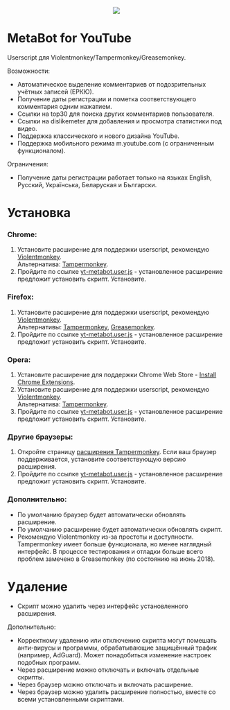 <p align="center">
<img src="https://raw.githubusercontent.com/asrdri/yt-metabot-user-js/master/logo.png">
</p>

# MetaBot for YouTube
Userscript для Violentmonkey/Tampermonkey/Greasemonkey.

Возможности:
- Автоматическое выделение комментариев от подозрительных учётных записей (ЕРКЮ).
- Получение даты регистрации и пометка соответствующего комментария одним нажатием.
- Ссылки на top30 для поиска других комментариев пользователя.
- Ссылки на dislikemeter для добавления и просмотра статистики под видео.
- Поддержка классического и нового дизайна YouTube.
- Поддержка мобильного режима m.youtube.com (с ограниченным функционалом).

Ограничения:
- Получение даты регистрации работает только на языках English, Русский, Українська, Беларуская и Български.

# Установка
### Chrome:
1. Установите расширение для поддержки userscript, рекомендую [Violentmonkey](https://chrome.google.com/webstore/detail/violentmonkey/jinjaccalgkegednnccohejagnlnfdag).<br>Альтернатива: [Tampermonkey](https://chrome.google.com/webstore/detail/tampermonkey/dhdgffkkebhmkfjojejmpbldmpobfkfo).
2. Пройдите по ссылке [yt-metabot.user.js](https://github.com/asrdri/yt-metabot-user-js/raw/master/yt-metabot.user.js) - установленное расширение предложит установить скрипт. Установите.

### Firefox:
1. Установите расширение для поддержки userscript, рекомендую [Violentmonkey](https://addons.mozilla.org/firefox/addon/violentmonkey/).<br>Альтернативы: [Tampermonkey](https://addons.mozilla.org/firefox/addon/tampermonkey/), [Greasemonkey](https://addons.mozilla.org/firefox/addon/greasemonkey/).
2. Пройдите по ссылке [yt-metabot.user.js](https://github.com/asrdri/yt-metabot-user-js/raw/master/yt-metabot.user.js) - установленное расширение предложит установить скрипт. Установите.

### Opera:
1. Установите расширение для поддержки Chrome Web Store - [Install Chrome Extensions](https://addons.opera.com/extensions/details/install-chrome-extensions/).
2. Установите расширение для поддержки userscript, рекомендую [Violentmonkey](https://chrome.google.com/webstore/detail/violentmonkey/jinjaccalgkegednnccohejagnlnfdag).<br>Альтернатива: [Tampermonkey](https://chrome.google.com/webstore/detail/tampermonkey/dhdgffkkebhmkfjojejmpbldmpobfkfo).
3. Пройдите по ссылке [yt-metabot.user.js](https://github.com/asrdri/yt-metabot-user-js/raw/master/yt-metabot.user.js) - установленное расширение предложит установить скрипт. Установите.

### Другие браузеры:
1. Откройте страницу [расширения Tampermonkey](https://tampermonkey.net). Если ваш браузер поддерживается, установите соответствующую версию расширения.
2. Пройдите по ссылке [yt-metabot.user.js](https://github.com/asrdri/yt-metabot-user-js/raw/master/yt-metabot.user.js) - установленное расширение предложит установить скрипт. Установите.

### Дополнительно:
- По умолчанию браузер будет автоматически обновлять расширение.
- По умолчанию расширение будет автоматически обновлять скрипт.
- Рекомендую Violentmonkey из-за простоты и доступности. Tampermonkey имеет больше функционала, но менее наглядный интерфейс. В процессе тестирования и отладки больше всего проблем замечено в Greasemonkey (по состоянию на июнь 2018).

# Удаление
- Скрипт можно удалить через интерфейс установленного расширения.

Дополнительно:
- Корректному удалению или отключению скрипта могут помешать анти-вирусы и программы, обрабатывающие защищённый трафик (например, AdGuard). Может понадобиться изменение настроек подобных программ.
- Через расширение можно отключать и включать отдельные скрипты.
- Через браузер можно отключать и включать расширение.
- Через браузер можно удалить расширение полностью, вместе со всеми установленными скриптами.






